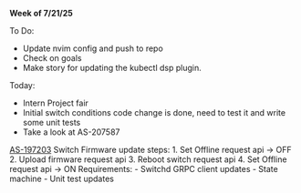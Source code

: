 **Week of 7/21/25**

To Do:
- Update nvim config and push to repo
- Check on goals
- Make story for updating the kubectl dsp plugin.

Today:
- Intern Project fair
- Initial switch conditions code change is done, need to test it and write some unit tests
- Take a look at AS-207587

[AS-197203](https://jira.storage.hpecorp.net/browse/AS-197203)
	Switch Firmware update steps:
		1. Set Offline request api -> OFF
		2. Upload firmware request api
		3. Reboot switch request api
		4. Set Offline request api -> ON
	Requirements:
	- Switchd GRPC client updates
	- State machine
	- Unit test updates